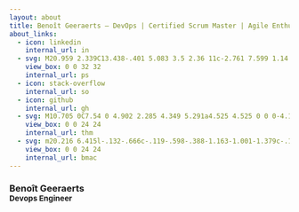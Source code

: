 ```yaml
---
layout: about
title: Benoît Geeraerts — DevOps | Certified Scrum Master | Agile Enthusiast | Aspirant White Hat
about_links:
  - icon: linkedin
    internal_url: in
  - svg: M20.959 2.339C13.438-.401 5.083 3.5 2.36 11c-2.761 7.599 1.14 15.943 8.661 18.683c7.541 2.739 15.943-1.161 18.676-8.683C32.442 13.437 28.541 5.083 21 2.339zM16 32C7.197 32 0 24.803 0 16S7.197 0 16 0s16 7.197 16 16s-7.197 16-16 16M11.901 7.74v16.52L26.24 16zm1.402 2.359L23.5 16l-10.197 5.901zm-4.704-.558v12.917l11.204-6.459zM10 11.937L17.083 16L10 20.083v-8.165z
    view_box: 0 0 32 32
    internal_url: ps
  - icon: stack-overflow
    internal_url: so
  - icon: github
    internal_url: gh
  - svg: M10.705 0C7.54 0 4.902 2.285 4.349 5.291a4.525 4.525 0 0 0-4.107 4.5a4.525 4.525 0 0 0 4.52 4.52h6.761a.625.625 0 1 0 0-1.25H4.761a3.273 3.273 0 0 1-3.27-3.27A3.273 3.273 0 0 1 6.59 7.08a.625.625 0 0 0 .7-1.035a4.5 4.5 0 0 0-1.68-.69a5.22 5.22 0 0 1 5.096-4.104a5.22 5.22 0 0 1 5.174 4.57a5 5 0 0 0-.488.305a.625.625 0 1 0 .731 1.013a3.25 3.25 0 0 1 1.912-.616a3.28 3.28 0 0 1 3.203 2.61a.625.625 0 0 0 1.225-.251a4.53 4.53 0 0 0-4.428-3.61a4.5 4.5 0 0 0-.958.105C16.556 2.328 13.9 0 10.705 0m5.192 10.64a.9.9 0 0 0-.462.108a.9.9 0 0 0-.313.29a1.3 1.3 0 0 0-.175.427a2.4 2.4 0 0 0-.054.514q0 .271.054.517q.055.246.175.43a.9.9 0 0 0 .313.297q.19.11.462.11q.27 0 .46-.11a.9.9 0 0 0 .309-.296q.12-.185.173-.431q.054-.246.054-.517q0-.27-.054-.514a1.3 1.3 0 0 0-.173-.426a.9.9 0 0 0-.309-.291a.9.9 0 0 0-.46-.108m6.486 0a.9.9 0 0 0-.462.108a.9.9 0 0 0-.313.29a1.3 1.3 0 0 0-.175.427a2.4 2.4 0 0 0-.053.514q0 .271.053.517q.055.246.175.43a.9.9 0 0 0 .313.297q.19.11.462.11q.27 0 .46-.11a.9.9 0 0 0 .31-.296q.117-.185.172-.431t.054-.517q0-.27-.054-.514a1.3 1.3 0 0 0-.173-.426a.9.9 0 0 0-.308-.291a.9.9 0 0 0-.461-.108m-8.537.068l-.84.618l.313.43l.476-.368v1.877h.603v-2.557zm6.486 0l-.841.618l.314.43l.477-.368v1.877h.603v-2.557zm-4.435.445q.119 0 .193.084q.074.085.114.21q.039.125.054.269a2.5 2.5 0 0 1 0 .533q-.015.145-.054.27a.6.6 0 0 1-.114.21a.24.24 0 0 1-.193.085a.25.25 0 0 1-.195-.086a.6.6 0 0 1-.118-.209a1.3 1.3 0 0 1-.056-.27a2.7 2.7 0 0 1 0-.533q.015-.144.056-.27a.6.6 0 0 1 .118-.209a.25.25 0 0 1 .195-.084m6.486 0q.12 0 .193.084q.074.085.114.21t.054.269a2.5 2.5 0 0 1 0 .533q-.014.145-.054.27a.6.6 0 0 1-.114.21a.24.24 0 0 1-.193.085a.25.25 0 0 1-.195-.086a.6.6 0 0 1-.117-.209a1.3 1.3 0 0 1-.056-.27a2.6 2.6 0 0 1 0-.533q.014-.144.056-.27a.6.6 0 0 1 .117-.209a.25.25 0 0 1 .195-.084m-2.191 3.51a.93.93 0 0 0-.463.109a.9.9 0 0 0-.312.291q-.12.182-.175.426a2.4 2.4 0 0 0-.054.514q0 .27.054.516t.175.432a.9.9 0 0 0 .312.296a.9.9 0 0 0 .463.11q.27 0 .46-.11a.9.9 0 0 0 .308-.296a1.3 1.3 0 0 0 .174-.432q.054-.245.054-.516q0-.27-.054-.514a1.3 1.3 0 0 0-.174-.426a.9.9 0 0 0-.309-.291a.9.9 0 0 0-.46-.108zm-6.402.07l-.841.617l.314.43l.476-.369v1.878h.604v-2.557zm2.125 0l-.841.617l.314.43l.477-.369v1.878h.603v-2.557zm2.116 0l-.84.617l.313.43l.477-.369v1.878h.603v-2.557zm2.16.443q.12 0 .194.085a.6.6 0 0 1 .114.21q.04.124.053.269a2.6 2.6 0 0 1 0 .532a1.3 1.3 0 0 1-.053.27a.6.6 0 0 1-.114.21a.24.24 0 0 1-.193.085a.25.25 0 0 1-.196-.085a.6.6 0 0 1-.117-.21a1.3 1.3 0 0 1-.056-.27a2.6 2.6 0 0 1 0-.532q.014-.145.056-.27a.6.6 0 0 1 .117-.209a.25.25 0 0 1 .196-.085zm-6.729 3.073a.7.7 0 0 0-.335.078a.66.66 0 0 0-.227.211a.9.9 0 0 0-.127.31q-.04.177-.04.373c0 .196.013.256.04.375a.9.9 0 0 0 .127.313a.65.65 0 0 0 .227.215q.138.08.335.08a.66.66 0 0 0 .334-.08a.65.65 0 0 0 .225-.215q.086-.135.125-.313a2 2 0 0 0 .04-.375q0-.195-.04-.373a.9.9 0 0 0-.125-.31a.66.66 0 0 0-.225-.21a.7.7 0 0 0-.334-.08zm3.086 0a.7.7 0 0 0-.336.078a.66.66 0 0 0-.226.211a.9.9 0 0 0-.127.31a1.7 1.7 0 0 0-.04.373q0 .197.04.375a.9.9 0 0 0 .127.313q.088.135.226.215q.14.08.336.08a.66.66 0 0 0 .334-.08a.65.65 0 0 0 .224-.215q.087-.135.126-.313a1.75 1.75 0 0 0 0-.748a1 1 0 0 0-.126-.31a.66.66 0 0 0-.224-.21a.7.7 0 0 0-.334-.08zm5.108 0a.7.7 0 0 0-.336.078a.66.66 0 0 0-.226.211a.9.9 0 0 0-.127.31q-.04.177-.04.373c0 .196.013.256.04.375a.9.9 0 0 0 .127.313q.087.135.226.215q.14.08.336.08t.334-.08a.65.65 0 0 0 .224-.215q.087-.135.126-.313a2 2 0 0 0 .04-.375q0-.195-.04-.373a1 1 0 0 0-.126-.31a.66.66 0 0 0-.224-.21a.7.7 0 0 0-.334-.08zm-6.658.05l-.61.448l.227.311l.346-.266v1.362h.438v-1.856zm3.068 0l-.61.448l.227.311l.346-.266v1.362h.438v-1.856zm5.108 0l-.611.448l.228.311l.346-.266v1.362h.438v-1.856zm-9.712.322q.087 0 .14.062a.4.4 0 0 1 .083.151a1 1 0 0 1 .04.196a2 2 0 0 1 0 .386a1 1 0 0 1-.04.197a.4.4 0 0 1-.083.152a.18.18 0 0 1-.14.061a.18.18 0 0 1-.141-.06a.4.4 0 0 1-.085-.153a1 1 0 0 1-.041-.197a2 2 0 0 1 0-.386a1 1 0 0 1 .04-.196a.4.4 0 0 1 .086-.151a.18.18 0 0 1 .141-.062m3.086 0q.086 0 .14.062a.4.4 0 0 1 .082.151a1 1 0 0 1 .04.196a2 2 0 0 1 0 .386a1 1 0 0 1-.04.197a.4.4 0 0 1-.082.152a.18.18 0 0 1-.14.061a.18.18 0 0 1-.141-.06a.4.4 0 0 1-.086-.153a1 1 0 0 1-.04-.197a2 2 0 0 1-.011-.195q0-.086.01-.191a1 1 0 0 1 .041-.196a.4.4 0 0 1 .086-.151a.18.18 0 0 1 .141-.062m5.108 0q.087 0 .14.062a.4.4 0 0 1 .082.151a1 1 0 0 1 .04.196a2 2 0 0 1 0 .386a1 1 0 0 1-.04.197a.4.4 0 0 1-.082.152a.18.18 0 0 1-.14.061a.18.18 0 0 1-.142-.06a.4.4 0 0 1-.085-.153a1 1 0 0 1-.04-.197a2 2 0 0 1-.011-.195q0-.086.01-.191a1 1 0 0 1 .04-.196a.5.5 0 0 1 .086-.151a.18.18 0 0 1 .142-.062m-1.684 1.814a.7.7 0 0 0-.336.079a.66.66 0 0 0-.227.21a.9.9 0 0 0-.127.31a1.7 1.7 0 0 0 0 .748a1 1 0 0 0 .127.314q.088.135.227.215q.14.08.336.08a.66.66 0 0 0 .334-.08a.65.65 0 0 0 .224-.215q.087-.135.126-.314a1.7 1.7 0 0 0-.001-.747a.9.9 0 0 0-.125-.31a.65.65 0 0 0-.224-.211a.7.7 0 0 0-.334-.079m3.063 0a.7.7 0 0 0-.336.079a.7.7 0 0 0-.227.21a.9.9 0 0 0-.127.31a1.7 1.7 0 0 0 0 .748a.9.9 0 0 0 .127.314a.66.66 0 0 0 .227.215q.138.08.336.08a.65.65 0 0 0 .334-.08a.65.65 0 0 0 .223-.215q.087-.135.126-.314a1.7 1.7 0 0 0 0-.747a.9.9 0 0 0-.126-.31a.65.65 0 0 0-.223-.211a.7.7 0 0 0-.334-.079m-1.545.05l-.611.448l.228.312l.346-.267v1.363h.438v-1.856zm-1.518.323q.086 0 .14.061a.4.4 0 0 1 .082.152a1 1 0 0 1 .04.195a2 2 0 0 1 0 .387a1 1 0 0 1-.04.197a.4.4 0 0 1-.082.152a.18.18 0 0 1-.14.06a.18.18 0 0 1-.142-.06a.4.4 0 0 1-.085-.152a1 1 0 0 1-.04-.197a2 2 0 0 1-.011-.195q0-.087.01-.192a1 1 0 0 1 .041-.195q.03-.09.085-.152a.18.18 0 0 1 .142-.061m3.063 0q.086 0 .14.061a.4.4 0 0 1 .082.152a1 1 0 0 1 .04.195a2 2 0 0 1 0 .387a1 1 0 0 1-.04.197a.4.4 0 0 1-.083.152a.18.18 0 0 1-.14.06a.18.18 0 0 1-.141-.06a.4.4 0 0 1-.085-.152a1 1 0 0 1-.04-.197a2 2 0 0 1 0-.387a1 1 0 0 1 .04-.195q.03-.09.085-.152a.18.18 0 0 1 .142-.061m-9.713.185a.5.5 0 0 0-.232.055a.46.46 0 0 0-.157.146a.6.6 0 0 0-.089.215a1.2 1.2 0 0 0-.027.259q0 .135.027.26a.7.7 0 0 0 .089.216q.06.094.157.149a.46.46 0 0 0 .232.056q.136-.001.231-.056a.45.45 0 0 0 .156-.149a.7.7 0 0 0 .087-.217a1.2 1.2 0 0 0 0-.518a.7.7 0 0 0-.087-.215a.45.45 0 0 0-.156-.146a.46.46 0 0 0-.23-.055zm1.052.035l-.423.31l.158.217l.24-.185v.944h.303v-1.286zm-1.052.224q.06 0 .097.042a.3.3 0 0 1 .057.105a.7.7 0 0 1 .028.136q.006.073.007.133q0 .06-.007.135a.7.7 0 0 1-.028.136a.3.3 0 0 1-.057.105a.12.12 0 0 1-.097.043a.13.13 0 0 1-.098-.043a.3.3 0 0 1-.059-.105a.6.6 0 0 1-.028-.136a1.4 1.4 0 0 1 0-.268a.6.6 0 0 1 .028-.136a.3.3 0 0 1 .06-.105a.13.13 0 0 1 .097-.042m3.775 1.394a.46.46 0 0 0-.232.054a.45.45 0 0 0-.157.146a.6.6 0 0 0-.088.214a1.2 1.2 0 0 0 0 .519a.6.6 0 0 0 .088.217a.46.46 0 0 0 .157.15a.46.46 0 0 0 .232.054a.45.45 0 0 0 .232-.055a.45.45 0 0 0 .155-.149a.7.7 0 0 0 .087-.217a1.2 1.2 0 0 0 0-.519a.6.6 0 0 0-.087-.214a.45.45 0 0 0-.155-.146a.46.46 0 0 0-.232-.054m1.052.034l-.423.31l.158.216l.24-.185v.945h.303V22.68zm-1.052.223q.06 0 .098.043a.3.3 0 0 1 .057.105a.6.6 0 0 1 .027.135a1.3 1.3 0 0 1 0 .268a.7.7 0 0 1-.027.137a.3.3 0 0 1-.057.105a.12.12 0 0 1-.098.042a.13.13 0 0 1-.098-.042a.3.3 0 0 1-.059-.105a.6.6 0 0 1-.028-.137a1.4 1.4 0 0 1 0-.268a.6.6 0 0 1 .028-.135a.3.3 0 0 1 .06-.105a.12.12 0 0 1 .097-.043
    view_box: 0 0 24 24
    internal_url: thm
  - svg: m20.216 6.415l-.132-.666c-.119-.598-.388-1.163-1.001-1.379c-.197-.069-.42-.098-.57-.241c-.152-.143-.196-.366-.231-.572c-.065-.378-.125-.756-.192-1.133c-.057-.325-.102-.69-.25-.987c-.195-.4-.597-.634-.996-.788a6 6 0 0 0-.626-.194c-1-.263-2.05-.36-3.077-.416a26 26 0 0 0-3.7.062c-.915.083-1.88.184-2.75.5c-.318.116-.646.256-.888.501c-.297.302-.393.77-.177 1.146c.154.267.415.456.692.58c.36.162.737.284 1.123.366c1.075.238 2.189.331 3.287.37q1.829.074 3.65-.118q.449-.05.896-.119c.352-.054.578-.513.474-.834c-.124-.383-.457-.531-.834-.473c-.466.074-.96.108-1.382.146q-1.767.12-3.536.006a22 22 0 0 1-1.157-.107c-.086-.01-.18-.025-.258-.036q-.364-.055-.724-.13c-.111-.027-.111-.185 0-.212h.005q.416-.09.838-.147h.002c.131-.009.263-.032.394-.048a25 25 0 0 1 3.426-.12q1.011.029 2.017.144l.228.031q.4.06.798.145c.392.085.895.113 1.07.542c.055.137.08.288.111.431l.319 1.484a.237.237 0 0 1-.199.284h-.003l-.112.015a37 37 0 0 1-4.743.295a37 37 0 0 1-4.699-.304c-.14-.017-.293-.042-.417-.06c-.326-.048-.649-.108-.973-.161c-.393-.065-.768-.032-1.123.161c-.29.16-.527.404-.675.701c-.154.316-.199.66-.267 1c-.069.34-.176.707-.135 1.056c.087.753.613 1.365 1.37 1.502a39.7 39.7 0 0 0 11.343.376a.483.483 0 0 1 .535.53l-.071.697l-1.018 9.907c-.041.41-.047.832-.125 1.237c-.122.637-.553 1.028-1.182 1.171q-.868.197-1.756.205c-.656.004-1.31-.025-1.966-.022c-.699.004-1.556-.06-2.095-.58c-.475-.458-.54-1.174-.605-1.793l-.731-7.013l-.322-3.094c-.037-.351-.286-.695-.678-.678c-.336.015-.718.3-.678.679l.228 2.185l.949 9.112c.147 1.344 1.174 2.068 2.446 2.272c.742.12 1.503.144 2.257.156c.966.016 1.942.053 2.892-.122c1.408-.258 2.465-1.198 2.616-2.657l1.024-9.995l.215-2.087a.48.48 0 0 1 .39-.426c.402-.078.787-.212 1.074-.518c.455-.488.546-1.124.385-1.766zm-1.478.772c-.145.137-.363.201-.578.233c-2.416.359-4.866.54-7.308.46c-1.748-.06-3.477-.254-5.207-.498c-.17-.024-.353-.055-.47-.18c-.22-.236-.111-.71-.054-.995c.052-.26.152-.609.463-.646c.484-.057 1.046.148 1.526.22q.865.132 1.737.212c2.48.226 5.002.19 7.472-.14q.675-.09 1.345-.21c.399-.072.84-.206 1.08.206c.166.281.188.657.162.974a.54.54 0 0 1-.169.364zm-6.159 3.9c-.862.37-1.84.788-3.109.788a6 6 0 0 1-1.569-.217l.877 9.004c.065.78.717 1.38 1.5 1.38c0 0 1.243.065 1.658.065c.447 0 1.786-.065 1.786-.065c.783 0 1.434-.6 1.499-1.38l.94-9.95a4 4 0 0 0-1.322-.238c-.826 0-1.491.284-2.26.613
    view_box: 0 0 24 24
    internal_url: bmac
---
```


<h3 class="mb-0">
  Benoît Geeraerts<br/>
  <small class="text-muted">Devops Engineer</small>
</h3>
